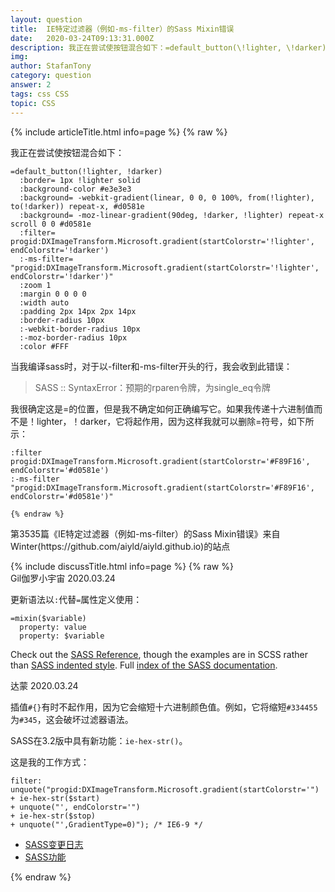 ```yaml
---
layout: question
title:  IE特定过滤器（例如-ms-filter）的Sass Mixin错误
date:   2020-03-24T09:13:31.000Z
description: 我正在尝试使按钮混合如下：=default_button(\!lighter, \!darker)    border= 1px \!lighter so...
img: 
author: StafanTony
category: question
answer: 2
tags: css CSS
topic: CSS
---
```

<div class="article-root">
  <div class="article">
    {% include articleTitle.html info=page %}
    {% raw %}
    <div class="article-content"><p><font style="vertical-align: inherit;"><font style="vertical-align: inherit;">我正在尝试使按钮混合如下：</font></font></p>

<pre><code>=default_button(!lighter, !darker) <font></font>
  :border= 1px !lighter solid<font></font>
  :background-color #e3e3e3<font></font>
  :background= -webkit-gradient(linear, 0 0, 0 100%, from(!lighter), to(!darker)) repeat-x, #d0581e<font></font>
  :background= -moz-linear-gradient(90deg, !darker, !lighter) repeat-x scroll 0 0 #d0581e<font></font>
  :filter= progid:DXImageTransform.Microsoft.gradient(startColorstr='!lighter', endColorstr='!darker')<font></font>
  :-ms-filter= "progid:DXImageTransform.Microsoft.gradient(startColorstr='!lighter', endColorstr='!darker')"<font></font>
  :zoom 1<font></font>
  :margin 0 0 0 0<font></font>
  :width auto<font></font>
  :padding 2px 14px 2px 14px<font></font>
  :border-radius 10px<font></font>
  :-webkit-border-radius 10px<font></font>
  :-moz-border-radius 10px<font></font>
  :color #FFF<font></font>
</code></pre>

<p><font style="vertical-align: inherit;"><font style="vertical-align: inherit;">当我编译sass时，对于以-filter和-ms-filter开头的行，我会收到此错误：</font></font></p>

<blockquote>
  <p><font style="vertical-align: inherit;"><font style="vertical-align: inherit;">SASS :: SyntaxError：预期的rparen令牌，为single_eq令牌</font></font></p>
</blockquote>

<p><font style="vertical-align: inherit;"><font style="vertical-align: inherit;">我很确定这是=的位置，但是我不确定如何正确编写它。</font><font style="vertical-align: inherit;">如果我传递十六进制值而不是！lighter，！darker，它将起作用，因为这样我就可以删除=符号，如下所示：</font></font></p>

<pre><code>:filter progid:DXImageTransform.Microsoft.gradient(startColorstr='#F89F16', endColorstr='#d0581e')<font></font>
:-ms-filter "progid:DXImageTransform.Microsoft.gradient(startColorstr='#F89F16', endColorstr='#d0581e')"<font></font>
</code></pre></div>
    {% endraw %}
  </div>
  <p class="winter_mark">第3535篇《IE特定过滤器（例如-ms-filter）的Sass Mixin错误》来自Winter(https://github.com/aiyld/aiyld.github.io)的站点</p>
  <div class="discuss-wrapper">
    {% include discussTitle.html info=page %}
    {% raw %}
    <div class="discuss-list">
    <div class="discuss-item">
        <div class="discuss-parent">
          <div class="discuss-meta">
            <span class="discuss-user">Gil伽罗小宇宙</span>
            <span class="discuss-time">2020.03.24</span>
          </div>
          <div class="discuss-comment"><p><font style="vertical-align: inherit;"><font style="vertical-align: inherit;">更新语法以</font></font><code>:</code><font style="vertical-align: inherit;"><font style="vertical-align: inherit;">代替</font></font><code>=</code><font style="vertical-align: inherit;"><font style="vertical-align: inherit;">属性定义使用：</font></font></p>

<pre><code>=mixin($variable) <font></font>
  property: value<font></font>
  property: $variable<font></font>
</code></pre>

<p>Check out the <a href="http://sass-lang.com/docs/yardoc/file.SASS_REFERENCE.html#mixins" rel="nofollow noreferrer">SASS Reference</a>, though the examples are in SCSS rather than <a href="http://sass-lang.com/docs/yardoc/file.INDENTED_SYNTAX.html" rel="nofollow noreferrer">SASS indented style</a>. Full <a href="http://sass-lang.com/docs/yardoc/_index.html" rel="nofollow noreferrer">index of the SASS documentation</a>.</p></div>
        </div></div><div class="discuss-item">
        <div class="discuss-parent">
          <div class="discuss-meta">
            <span class="discuss-user">达蒙</span>
            <span class="discuss-time">2020.03.24</span>
          </div>
          <div class="discuss-comment"><p><font style="vertical-align: inherit;"><font style="vertical-align: inherit;">插值</font></font><code>#{}</code><font style="vertical-align: inherit;"><font style="vertical-align: inherit;">有时不起作用，因为它会缩短十六进制颜色值。</font><font style="vertical-align: inherit;">例如，它将缩短</font></font><code>#334455</code><font style="vertical-align: inherit;"><font style="vertical-align: inherit;">为</font></font><code>#345</code><font style="vertical-align: inherit;"><font style="vertical-align: inherit;">，这会破坏过滤器语法。</font></font></p>

<p><font style="vertical-align: inherit;"><font style="vertical-align: inherit;">SASS在3.2版中具有新功能：</font></font><code>ie-hex-str()</code><font style="vertical-align: inherit;"><font style="vertical-align: inherit;">。</font></font></p>

<p><font style="vertical-align: inherit;"><font style="vertical-align: inherit;">这是我的工作方式：</font></font></p>

<pre><code>filter: unquote("progid:DXImageTransform.Microsoft.gradient(startColorstr='")<font></font>
+ ie-hex-str($start)<font></font>
+ unquote("', endColorstr='")<font></font>
+ ie-hex-str($stop)<font></font>
+ unquote("',GradientType=0)"); /* IE6-9 */<font></font>
</code></pre>

<ul>
<li><a href="http://sass-lang.com/docs/yardoc/file.SASS_CHANGELOG.html"><font style="vertical-align: inherit;"><font style="vertical-align: inherit;">SASS变更日志</font></font></a></li>
<li><a href="http://sass-lang.com/docs/yardoc/Sass/Script/Functions.html"><font style="vertical-align: inherit;"><font style="vertical-align: inherit;">SASS功能</font></font></a></li>
</ul></div>
        </div></div>
    </div>
    {% endraw %}
  </div>
<div>
